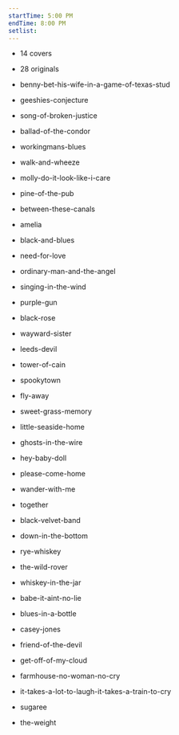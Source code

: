 ```yaml
---
startTime: 5:00 PM
endTime: 8:00 PM
setlist:
---
```

- 14 covers
- 28 originals

- benny-bet-his-wife-in-a-game-of-texas-stud
- geeshies-conjecture
- song-of-broken-justice
- ballad-of-the-condor
- workingmans-blues
- walk-and-wheeze
- molly-do-it-look-like-i-care

- pine-of-the-pub
- between-these-canals

- amelia
- black-and-blues
- need-for-love
- ordinary-man-and-the-angel
- singing-in-the-wind
- purple-gun

- black-rose
- wayward-sister
- leeds-devil
- tower-of-cain
- spookytown

- fly-away
- sweet-grass-memory
- little-seaside-home

- ghosts-in-the-wire

- hey-baby-doll
- please-come-home
- wander-with-me
- together

- black-velvet-band
- down-in-the-bottom
- rye-whiskey
- the-wild-rover
- whiskey-in-the-jar
- babe-it-aint-no-lie
- blues-in-a-bottle

- casey-jones
- friend-of-the-devil
- get-off-of-my-cloud
- farmhouse-no-woman-no-cry
- it-takes-a-lot-to-laugh-it-takes-a-train-to-cry
- sugaree
- the-weight
